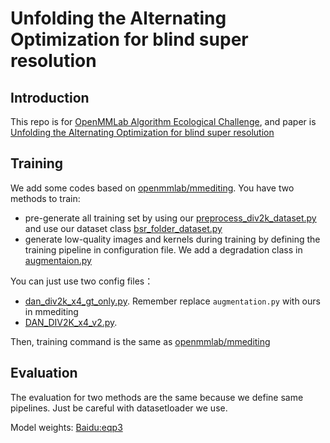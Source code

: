 # Unfolding the Alternating Optimization for blind super resolution 

## Introduction
This repo is for [OpenMMLab Algorithm Ecological Challenge](https://openmmlab.com/competitions/algorithm-2021), and paper is [Unfolding the Alternating Optimization for blind super resolution](https://arxiv.org/pdf/2010.02631v4.pdf)

## Training
We add some codes based on [openmmlab/mmediting](https://github.com/open-mmlab/mmediting). You have two methods to train:
- pre-generate all training set by using our [preprocess_div2k_dataset.py](https://github.com/wileechou/dan_mmediting/blob/master/tools/data/blind-super-resolution/div2k/preprocess_div2k_dataset.py) and 
use our dataset class [bsr_folder_dataset.py](https://github.com/wileechou/dan_mmediting/blob/master/mmedit/datasets/bsr_folder_dataset.py)
- generate low-quality images and kernels during training by defining the training pipeline in configuration file. We add a degradation class in [augmentaion.py](https://github.com/wileechou/dan_mmediting/blob/master/mmedit/datasets/pipelines/augmentation.py)

You can just use two config files：
 - [dan_div2k_x4_gt_only.py](https://github.com/wileechou/dan_mmediting/blob/master/configs/restorers/DAN/dan_div2k_x4_gt_only.py). Remember replace `augmentation.py` with ours in mmediting
 - [DAN_DIV2K_x4_v2.py](https://github.com/wileechou/dan_mmediting/blob/master/configs/restorers/DAN/DAN_DIV2K_x4_v2.py). 

Then, training command is the same as [openmmlab/mmediting](https://github.com/open-mmlab/mmediting)
## Evaluation
The evaluation for two methods are the same because we define same pipelines. Just be careful with datasetloader we use.

Model weights: [Baidu:eqp3](https://pan.baidu.com/s/1NfURCcWRMMb517r8gn2DZQ)
